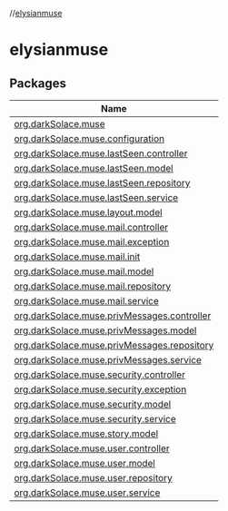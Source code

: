 //[elysianmuse](index.md)

# elysianmuse

## Packages

| Name |
|---|
| [org.darkSolace.muse](elysianmuse/org.darkSolace.muse/index.md) |
| [org.darkSolace.muse.configuration](elysianmuse/org.darkSolace.muse.configuration/index.md) |
| [org.darkSolace.muse.lastSeen.controller](elysianmuse/org.darkSolace.muse.lastSeen.controller/index.md) |
| [org.darkSolace.muse.lastSeen.model](elysianmuse/org.darkSolace.muse.lastSeen.model/index.md) |
| [org.darkSolace.muse.lastSeen.repository](elysianmuse/org.darkSolace.muse.lastSeen.repository/index.md) |
| [org.darkSolace.muse.lastSeen.service](elysianmuse/org.darkSolace.muse.lastSeen.service/index.md) |
| [org.darkSolace.muse.layout.model](elysianmuse/org.darkSolace.muse.layout.model/index.md) |
| [org.darkSolace.muse.mail.controller](elysianmuse/org.darkSolace.muse.mail.controller/index.md) |
| [org.darkSolace.muse.mail.exception](elysianmuse/org.darkSolace.muse.mail.exception/index.md) |
| [org.darkSolace.muse.mail.init](elysianmuse/org.darkSolace.muse.mail.init/index.md) |
| [org.darkSolace.muse.mail.model](elysianmuse/org.darkSolace.muse.mail.model/index.md) |
| [org.darkSolace.muse.mail.repository](elysianmuse/org.darkSolace.muse.mail.repository/index.md) |
| [org.darkSolace.muse.mail.service](elysianmuse/org.darkSolace.muse.mail.service/index.md) |
| [org.darkSolace.muse.privMessages.controller](elysianmuse/org.darkSolace.muse.privMessages.controller/index.md) |
| [org.darkSolace.muse.privMessages.model](elysianmuse/org.darkSolace.muse.privMessages.model/index.md) |
| [org.darkSolace.muse.privMessages.repository](elysianmuse/org.darkSolace.muse.privMessages.repository/index.md) |
| [org.darkSolace.muse.privMessages.service](elysianmuse/org.darkSolace.muse.privMessages.service/index.md) |
| [org.darkSolace.muse.security.controller](elysianmuse/org.darkSolace.muse.security.controller/index.md) |
| [org.darkSolace.muse.security.exception](elysianmuse/org.darkSolace.muse.security.exception/index.md) |
| [org.darkSolace.muse.security.model](elysianmuse/org.darkSolace.muse.security.model/index.md) |
| [org.darkSolace.muse.security.service](elysianmuse/org.darkSolace.muse.security.service/index.md) |
| [org.darkSolace.muse.story.model](elysianmuse/org.darkSolace.muse.story.model/index.md) |
| [org.darkSolace.muse.user.controller](elysianmuse/org.darkSolace.muse.user.controller/index.md) |
| [org.darkSolace.muse.user.model](elysianmuse/org.darkSolace.muse.user.model/index.md) |
| [org.darkSolace.muse.user.repository](elysianmuse/org.darkSolace.muse.user.repository/index.md) |
| [org.darkSolace.muse.user.service](elysianmuse/org.darkSolace.muse.user.service/index.md) |
